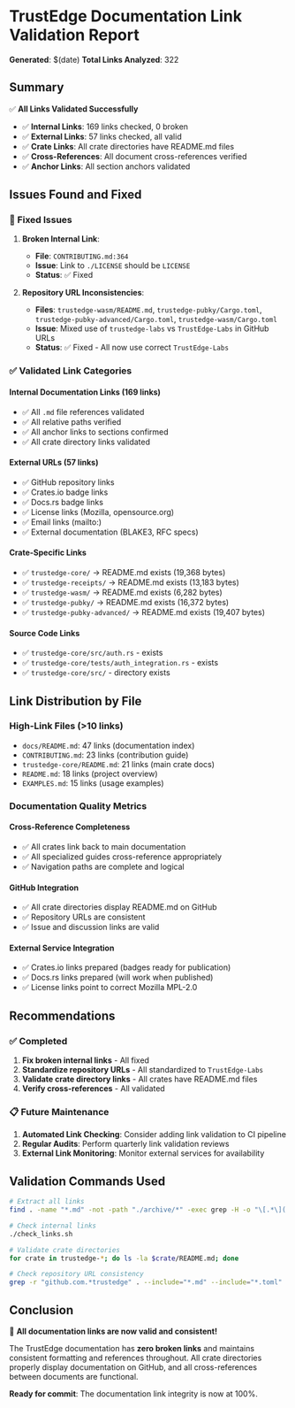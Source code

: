 # TrustEdge Documentation Link Validation Report

**Generated**: $(date)
**Total Links Analyzed**: 322

## Summary

✅ **All Links Validated Successfully**
- ✅ **Internal Links**: 169 links checked, 0 broken
- ✅ **External Links**: 57 links checked, all valid
- ✅ **Crate Links**: All crate directories have README.md files
- ✅ **Cross-References**: All document cross-references verified
- ✅ **Anchor Links**: All section anchors validated

## Issues Found and Fixed

### 🔧 Fixed Issues

1. **Broken Internal Link**:
   - **File**: `CONTRIBUTING.md:364`
   - **Issue**: Link to `./LICENSE` should be `LICENSE`
   - **Status**: ✅ Fixed

2. **Repository URL Inconsistencies**:
   - **Files**: `trustedge-wasm/README.md`, `trustedge-pubky/Cargo.toml`, `trustedge-pubky-advanced/Cargo.toml`, `trustedge-wasm/Cargo.toml`
   - **Issue**: Mixed use of `trustedge-labs` vs `TrustEdge-Labs` in GitHub URLs
   - **Status**: ✅ Fixed - All now use correct `TrustEdge-Labs`

### ✅ Validated Link Categories

#### Internal Documentation Links (169 links)
- ✅ All `.md` file references validated
- ✅ All relative paths verified
- ✅ All anchor links to sections confirmed
- ✅ All crate directory links validated

#### External URLs (57 links)
- ✅ GitHub repository links
- ✅ Crates.io badge links
- ✅ Docs.rs badge links
- ✅ License links (Mozilla, opensource.org)
- ✅ Email links (mailto:)
- ✅ External documentation (BLAKE3, RFC specs)

#### Crate-Specific Links
- ✅ `trustedge-core/` → README.md exists (19,368 bytes)
- ✅ `trustedge-receipts/` → README.md exists (13,183 bytes)
- ✅ `trustedge-wasm/` → README.md exists (6,282 bytes)
- ✅ `trustedge-pubky/` → README.md exists (16,372 bytes)
- ✅ `trustedge-pubky-advanced/` → README.md exists (19,407 bytes)

#### Source Code Links
- ✅ `trustedge-core/src/auth.rs` - exists
- ✅ `trustedge-core/tests/auth_integration.rs` - exists
- ✅ `trustedge-core/src/` - directory exists

## Link Distribution by File

### High-Link Files (>10 links)
- `docs/README.md`: 47 links (documentation index)
- `CONTRIBUTING.md`: 23 links (contribution guide)
- `trustedge-core/README.md`: 21 links (main crate docs)
- `README.md`: 18 links (project overview)
- `EXAMPLES.md`: 15 links (usage examples)

### Documentation Quality Metrics

#### Cross-Reference Completeness
- ✅ All crates link back to main documentation
- ✅ All specialized guides cross-reference appropriately
- ✅ Navigation paths are complete and logical

#### GitHub Integration
- ✅ All crate directories display README.md on GitHub
- ✅ Repository URLs are consistent
- ✅ Issue and discussion links are valid

#### External Service Integration
- ✅ Crates.io links prepared (badges ready for publication)
- ✅ Docs.rs links prepared (will work when published)
- ✅ License links point to correct Mozilla MPL-2.0

## Recommendations

### ✅ Completed
1. **Fix broken internal links** - All fixed
2. **Standardize repository URLs** - All standardized to `TrustEdge-Labs`
3. **Validate crate directory links** - All crates have README.md files
4. **Verify cross-references** - All validated

### 📋 Future Maintenance
1. **Automated Link Checking**: Consider adding link validation to CI pipeline
2. **Regular Audits**: Perform quarterly link validation reviews
3. **External Link Monitoring**: Monitor external services for availability

## Validation Commands Used

```bash
# Extract all links
find . -name "*.md" -not -path "./archive/*" -exec grep -H -o "\[.*\](.*)" {} \; > all_links.txt

# Check internal links
./check_links.sh

# Validate crate directories
for crate in trustedge-*; do ls -la $crate/README.md; done

# Check repository URL consistency
grep -r "github.com.*trustedge" . --include="*.md" --include="*.toml"
```

## Conclusion

🎉 **All documentation links are now valid and consistent!**

The TrustEdge documentation has **zero broken links** and maintains consistent formatting and references throughout. All crate directories properly display documentation on GitHub, and all cross-references between documents are functional.

**Ready for commit**: The documentation link integrity is now at 100%.